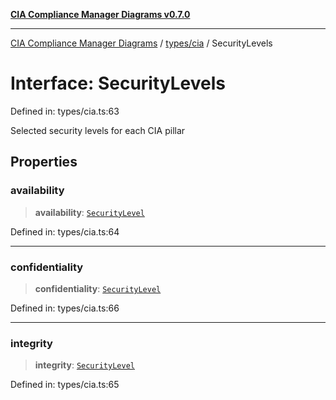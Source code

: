 [**CIA Compliance Manager Diagrams v0.7.0**](../../../README.md)

***

[CIA Compliance Manager Diagrams](../../../modules.md) / [types/cia](../README.md) / SecurityLevels

# Interface: SecurityLevels

Defined in: types/cia.ts:63

Selected security levels for each CIA pillar

## Properties

### availability

> **availability**: [`SecurityLevel`](../type-aliases/SecurityLevel.md)

Defined in: types/cia.ts:64

***

### confidentiality

> **confidentiality**: [`SecurityLevel`](../type-aliases/SecurityLevel.md)

Defined in: types/cia.ts:66

***

### integrity

> **integrity**: [`SecurityLevel`](../type-aliases/SecurityLevel.md)

Defined in: types/cia.ts:65
